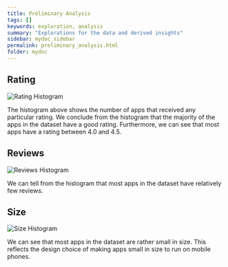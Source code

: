 ```yaml
---
title: Preliminary Analysis
tags: []
keywords: exploration, analysis
summary: "Explorations for the data and derived insights"
sidebar: mydoc_sidebar
permalink: preliminary_analysis.html
folder: mydoc
---
```

## Rating
![Rating Histogram](images/rating_hist.png)


The histogram above shows the number of apps that received any particular rating. We conclude from the histogram that the majority of the apps in the dataset have a good rating. Furthermore, we can see that most apps have a rating between 4.0 and 4.5.

## Reviews

![Reviews Histogram](images/reviews_hist.png)

We can tell from the histogram that most apps in the dataset have relatively few reviews.

## Size
![Size Histogram](images/size_hist.png)

We can see that most apps in the dataset are rather small in size. This reflects the design choice of making apps small in size to run on mobile phones.
